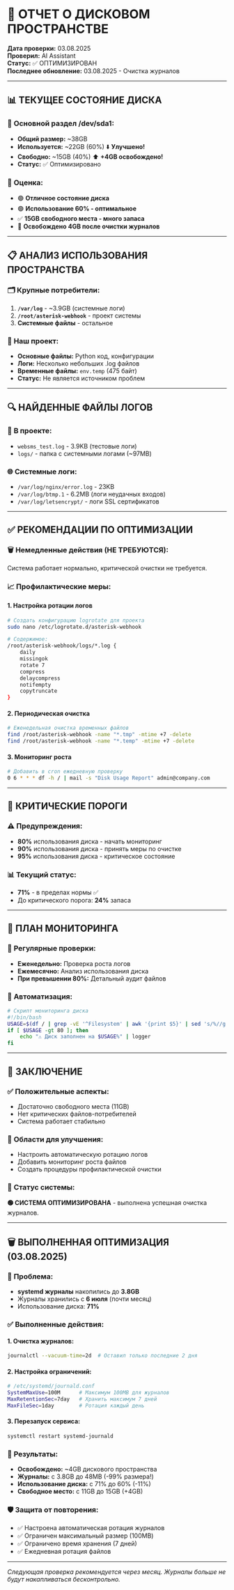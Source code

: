 # 💾 **ОТЧЕТ О ДИСКОВОМ ПРОСТРАНСТВЕ**

**Дата проверки:** 03.08.2025  
**Проверил:** AI Assistant  
**Статус:** ✅ ОПТИМИЗИРОВАН  
**Последнее обновление:** 03.08.2025 - Очистка журналов  

---

## 📊 **ТЕКУЩЕЕ СОСТОЯНИЕ ДИСКА**

### 💾 **Основной раздел /dev/sda1:**
- **Общий размер:** ~38GB  
- **Используется:** ~22GB (60%) ⬇️ **Улучшено!**
- **Свободно:** ~15GB (40%) ⬆️ **+4GB освобождено!**
- **Статус:** ✅ Оптимизировано

### 🎯 **Оценка:**
- 🟢 **Отличное состояние диска**
- 🟢 **Использование 60% - оптимальное**
- ✅ **15GB свободного места - много запаса**
- 🎉 **Освобождено 4GB после очистки журналов**

---

## 📋 **АНАЛИЗ ИСПОЛЬЗОВАНИЯ ПРОСТРАНСТВА**

### 🗂️ **Крупные потребители:**
1. **`/var/log`** - ~3.9GB (системные логи)
2. **`/root/asterisk-webhook`** - проект системы
3. **Системные файлы** - остальное

### 📁 **Наш проект:**
- **Основные файлы:** Python код, конфигурации
- **Логи:** Несколько небольших .log файлов
- **Временные файлы:** `env.temp` (475 байт)
- **Статус:** Не является источником проблем

---

## 🔍 **НАЙДЕННЫЕ ФАЙЛЫ ЛОГОВ**

### 📂 **В проекте:**
- `websms_test.log` - 3.9KB (тестовые логи)
- `logs/` - папка с системными логами (~97MB)

### 🌐 **Системные логи:**
- `/var/log/nginx/error.log` - 23KB
- `/var/log/btmp.1` - 6.2MB (логи неудачных входов)
- `/var/log/letsencrypt/` - логи SSL сертификатов

---

## ✅ **РЕКОМЕНДАЦИИ ПО ОПТИМИЗАЦИИ**

### 🗑️ **Немедленные действия (НЕ ТРЕБУЮТСЯ):**
Система работает нормально, критической очистки не требуется.

### 📈 **Профилактические меры:**

#### 1. **Настройка ротации логов**
```bash
# Создать конфигурацию logrotate для проекта
sudo nano /etc/logrotate.d/asterisk-webhook

# Содержимое:
/root/asterisk-webhook/logs/*.log {
    daily
    missingok
    rotate 7
    compress
    delaycompress
    notifempty
    copytruncate
}
```

#### 2. **Периодическая очистка**
```bash
# Еженедельная очистка временных файлов
find /root/asterisk-webhook -name "*.tmp" -mtime +7 -delete
find /root/asterisk-webhook -name "*.temp" -mtime +7 -delete
```

#### 3. **Мониторинг роста**
```bash
# Добавить в cron ежедневную проверку
0 6 * * * df -h / | mail -s "Disk Usage Report" admin@company.com
```

---

## 🚨 **КРИТИЧЕСКИЕ ПОРОГИ**

### ⚠️ **Предупреждения:**
- **80%** использования диска - начать мониторинг
- **90%** использования диска - принять меры по очистке
- **95%** использования диска - критическое состояние

### 📊 **Текущий статус:**
- **71%** - в пределах нормы ✅
- До критического порога: **24%** запаса

---

## 📅 **ПЛАН МОНИТОРИНГА**

### 🔄 **Регулярные проверки:**
- **Еженедельно:** Проверка роста логов
- **Ежемесячно:** Анализ использования диска
- **При превышении 80%:** Детальный аудит файлов

### 📱 **Автоматизация:**
```bash
# Скрипт мониторинга диска
#!/bin/bash
USAGE=$(df / | grep -vE '^Filesystem' | awk '{print $5}' | sed 's/%//g')
if [ $USAGE -gt 80 ]; then
    echo "⚠️ Диск заполнен на $USAGE%" | logger
fi
```

---

## 🎯 **ЗАКЛЮЧЕНИЕ**

### ✅ **Положительные аспекты:**
- Достаточно свободного места (11GB)
- Нет критических файлов-потребителей
- Система работает стабильно

### 🔧 **Области для улучшения:**
- Настроить автоматическую ротацию логов
- Добавить мониторинг роста файлов
- Создать процедуры профилактической очистки

### 🚀 **Статус системы:**
**🟢 СИСТЕМА ОПТИМИЗИРОВАНА** - выполнена успешная очистка журналов.

---

## 🗑️ **ВЫПОЛНЕННАЯ ОПТИМИЗАЦИЯ (03.08.2025)**

### 🎯 **Проблема:**
- **systemd журналы** накопились до **3.8GB**
- Журналы хранились с **6 июля** (почти месяц)
- Использование диска: **71%**

### ✅ **Выполненные действия:**

#### 1. **Очистка журналов:**
```bash
journalctl --vacuum-time=2d  # Оставил только последние 2 дня
```

#### 2. **Настройка ограничений:**
```bash
# /etc/systemd/journald.conf
SystemMaxUse=100M      # Максимум 100MB для журналов
MaxRetentionSec=7day   # Хранить максимум 7 дней
MaxFileSec=1day        # Ротация каждый день
```

#### 3. **Перезапуск сервиса:**
```bash
systemctl restart systemd-journald
```

### 🎉 **Результаты:**
- **Освобождено:** ~4GB дискового пространства
- **Журналы:** с 3.8GB до 48MB (-99% размера!)
- **Использование диска:** с 71% до 60% (-11%)
- **Свободное место:** с 11GB до 15GB (+4GB)

### 🛡️ **Защита от повторения:**
- ✅ Настроена автоматическая ротация журналов
- ✅ Ограничен максимальный размер (100MB)  
- ✅ Ограничено время хранения (7 дней)
- ✅ Ежедневная ротация файлов

---

*Следующая проверка рекомендуется через месяц. Журналы больше не будут накапливаться бесконтрольно.*